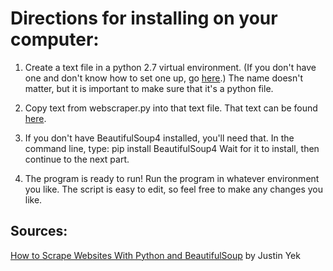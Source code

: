 # Directions for installing on your computer:

1. Create a text file in a python 2.7 virtual environment. (If you don't have one and don't know how to set one up, go [here]( https://github.com/clevelandhighschoolcs/p4mawpup-bobprinceraj/blob/master/Virtual%20Environment%20Install%20Instructions).) The name doesn't matter, but it is important to make sure that it's a python file.

2. Copy text from webscraper.py into that text file. That text can be found [here](https://github.com/bobprinceraj/CS-year-1/blob/master/webscraper.py).

3. If you don't have BeautifulSoup4 installed, you'll need that. In the command line, type:
	pip install BeautifulSoup4
	Wait for it to install, then continue to the next part.

4. The program is ready to run! Run the program in whatever environment you like. The script is easy to edit, so feel free to make any changes you like.

## Sources:
[How to Scrape Websites With Python and BeautifulSoup](https://medium.freecodecamp.org/how-to-scrape-websites-with-python-and-beautifulsoup-5946935d93fe) by Justin Yek
